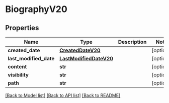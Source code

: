 # BiographyV20

## Properties
Name | Type | Description | Notes
------------ | ------------- | ------------- | -------------
**created_date** | [**CreatedDateV20**](CreatedDateV20.md) |  | [optional] 
**last_modified_date** | [**LastModifiedDateV20**](LastModifiedDateV20.md) |  | [optional] 
**content** | **str** |  | [optional] 
**visibility** | **str** |  | [optional] 
**path** | **str** |  | [optional] 

[[Back to Model list]](../README.md#documentation-for-models) [[Back to API list]](../README.md#documentation-for-api-endpoints) [[Back to README]](../README.md)

